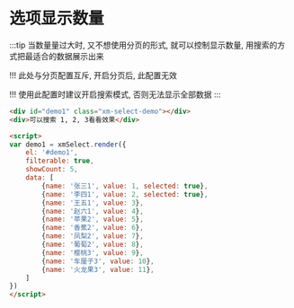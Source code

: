 # 选项显示数量



:::tip
当数量量过大时, 又不想使用分页的形式, 就可以控制显示数量, 用搜索的方式把最适合的数据展示出来

!!! 此处与分页配置互斥, 开启分页后, 此配置无效

!!! 使用此配置时建议开启搜索模式, 否则无法显示全部数据
:::

 
```html
<div id="demo1" class="xm-select-demo"></div>
<div>可以搜索 1, 2, 3看看效果</div>

<script>
var demo1 = xmSelect.render({
	el: '#demo1', 
	filterable: true,
	showCount: 5,
	data: [
		{name: '张三1', value: 1, selected: true},
		{name: '李四1', value: 2, selected: true},
		{name: '王五1', value: 3},
		{name: '赵六1', value: 4},
		{name: '苹果2', value: 5},
		{name: '香蕉2', value: 6},
		{name: '凤梨2', value: 7},
		{name: '葡萄2', value: 8},
		{name: '樱桃3', value: 9},
		{name: '车厘子3', value: 10},
		{name: '火龙果3', value: 11},
	]
})
</script>
```
